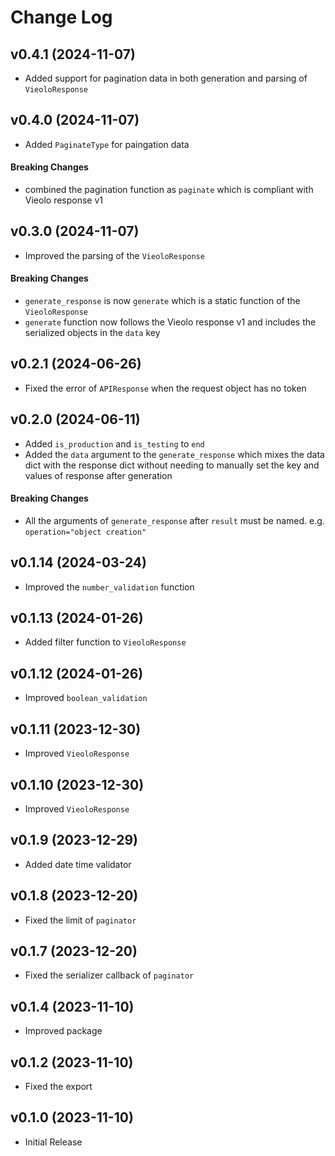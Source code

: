 # Change Log

## v0.4.1 (2024-11-07)
- Added support for pagination data in both generation and parsing of `VieoloResponse`

## v0.4.0 (2024-11-07)
- Added `PaginateType` for paingation data

#### Breaking Changes
- combined the pagination function as `paginate` which is compliant with Vieolo response v1

## v0.3.0 (2024-11-07)
- Improved the parsing of the `VieoloResponse`

#### Breaking Changes
- `generate_response` is now `generate` which is a static function of the `VieoloResponse`
- `generate` function now follows the Vieolo response v1 and includes the serialized objects in the `data` key

## v0.2.1 (2024-06-26)
- Fixed the error of `APIResponse` when the request object has no token

## v0.2.0 (2024-06-11)
- Added `is_production` and `is_testing` to `end`
- Added the `data` argument to the `generate_response` which mixes the data dict with the response dict without needing to manually set the key and values of response after generation

#### Breaking Changes
- All the arguments of `generate_response` after `result` must be named. e.g. `operation="object creation"`

## v0.1.14 (2024-03-24)
- Improved the `number_validation` function

## v0.1.13 (2024-01-26)
- Added filter function to `VieoloResponse`

## v0.1.12 (2024-01-26)
- Improved `boolean_validation`

## v0.1.11 (2023-12-30)
- Improved `VieoloResponse`

## v0.1.10 (2023-12-30)
- Improved `VieoloResponse`

## v0.1.9 (2023-12-29)
- Added date time validator

## v0.1.8 (2023-12-20)
- Fixed the limit of `paginator`

## v0.1.7 (2023-12-20)
- Fixed the serializer callback of `paginator`

## v0.1.4 (2023-11-10)
- Improved package

## v0.1.2 (2023-11-10)
- Fixed the export

## v0.1.0 (2023-11-10)
- Initial Release